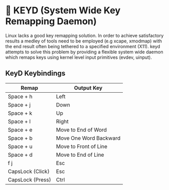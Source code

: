 # 🎹 KEYD (System Wide Key Remapping Daemon)

Linux lacks a good key remapping solution. In order to achieve satisfactory results a medley of tools need to be employed (e.g xcape, xmodmap) with the end result often being tethered to a specified environment (X11). keyd attempts to solve this problem by providing a flexible system wide daemon which remaps keys using kernel level input primitives (evdev, uinput).

## KeyD Keybindings

| Remap            | Output Key             |
| ---------------- | ---------------------- |
| Space + h        | Left                   |
| Space + j        | Down                   |
| Space + k        | Up                     |
| Space + l        | Right                  |
| Space + e        | Move to End of Word    |
| Space + b        | Move One Word Backward |
| Space + u        | Move to Front of Line  |
| Space + d        | Move to End of Line    |
| f j              | Esc                    |
| CapsLock (Click) | Esc                    |
| CapsLock (Press) | Ctrl                   |
